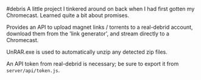 #debris
A little project I tinkered around on back when I had first gotten my Chromecast. Learned quite a bit about promises.

Provides an API to upload magnet links / torrents to a real-debrid account, download them from the 'link generator', and stream directly to a Chromecast.

UnRAR.exe is used to automatically unzip any detected zip files.

An API token from real-debrid is necessary; be sure to export it from `server/api/token.js`.
